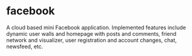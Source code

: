 # facebook
A cloud based mini Facebook application. Implemented features include dynamic user walls and homepage with posts and comments, friend network and
visualizer, user registration and account changes, chat, newsfeed, etc.
